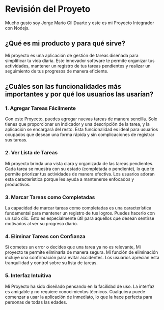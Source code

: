 # Revisión del Proyeto

Mucho gusto soy Jorge Mario Gil Duarte y este es mi Proyecto Integrador con Nodejs.

## ¿Qué es mi producto y para qué sirve?

Mi proyecto es una aplicación de gestión de tareas diseñada para simplificar tu vida diaria. Este innovador software te permite organizar tus actividades, mantener un registro de tus tareas pendientes y realizar un seguimiento de tus progresos de manera eficiente.

## ¿Cuáles son las funcionalidades más importantes y por qué los usuarios las usarían?

### 1. Agregar Tareas Fácilmente
Con este Proyecto, puedes agregar nuevas tareas de manera sencilla. Solo tienes que proporcionar un indicador y una descripción de la tarea, y la aplicación se encargará del resto. Esta funcionalidad es ideal para usuarios ocupados que desean una forma rápida y sin complicaciones de registrar sus tareas.

### 2. Ver Lista de Tareas
Mi proyecto brinda una vista clara y organizada de las tareas pendientes. Cada tarea se muestra con su estado (completada o pendiente), lo que te permite priorizar tus actividades de manera efectiva. Los usuarios adoran esta característica porque les ayuda a mantenerse enfocados y productivos.

### 3. Marcar Tareas como Completadas
La capacidad de marcar tareas como completadas es una característica fundamental para mantener un registro de tus logros. Puedes hacerlo con un solo clic. Esto es especialmente útil para aquellos que desean sentirse motivados al ver su progreso diario.

### 4. Eliminar Tareas con Confianza
Si cometes un error o decides que una tarea ya no es relevante, Mi proyecto te permite eliminarla de manera segura. Mi función de eliminación incluye una confirmación para evitar accidentes. Los usuarios aprecian esta tranquilidad y control sobre su lista de tareas.

### 5. Interfaz Intuitiva
Mi Proyecto ha sido diseñado pensando en la facilidad de uso. La interfaz es amigable y no requiere conocimientos técnicos. Cualquiera puede comenzar a usar la aplicación de inmediato, lo que la hace perfecta para personas de todas las edades.
